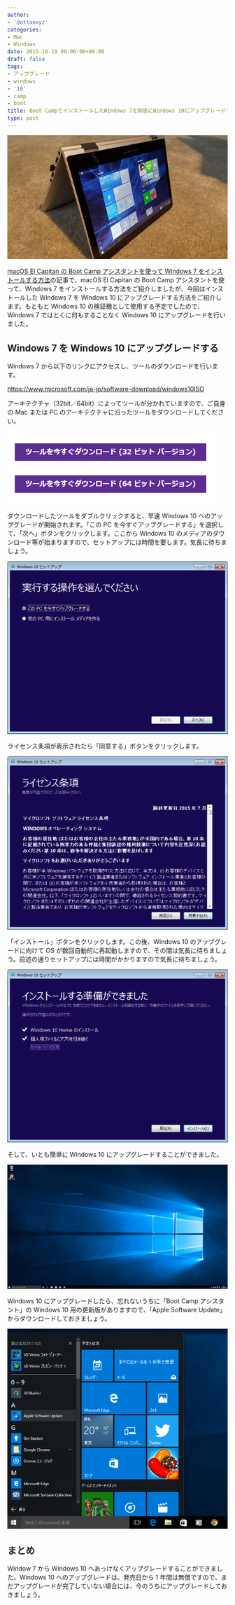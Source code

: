 ```yaml
---
author:
- '@ottanxyz'
categories:
- Mac
- Windows
date: 2015-10-10 00:00:00+00:00
draft: false
tags:
- アップグレード
- windows
- '10'
- camp
- boot
title: Boot CampでインストールしたWindows 7を即座にWindows 10にアップグレードする方法
type: post
---
```


![](151010-56191ac418bfc.jpg)

[macOS El Capitan の Boot Camp アシスタントを使って Windows 7 をインストールする方法](/posts/2015/10/el-capitan-bootcamp-2774/)の記事で、macOS El Capitan の Boot Camp アシスタントを使って、Windows 7 をインストールする方法をご紹介しましたが、今回はインストールした Windows 7 を Windows 10 にアップグレードする方法をご紹介します。もともと Windows 10 の検証機として使用する予定でしたので、Windows 7 ではとくに何もすることなく Windows 10 にアップグレードを行いました。

## Windows 7 を Windows 10 にアップグレードする

Windows 7 から以下のリンクにアクセスし、ツールのダウンロードを行います。

https://www.microsoft.com/ja-jp/software-download/windows10ISO

アーキテクチャ（32bit／64bit）によってツールが分かれていますので、ご自身の Mac または PC のアーキテクチャに沿ったツールをダウンロードしてください。

![](151010-56191810cb06e-1.png)

ダウンロードしたツールをダブルクリックすると、早速 Windows 10 へのアップグレードが開始されます。「この PC を今すぐアップグレードする」を選択して、「次へ」ボタンをクリックします。ここから Windows 10 のメディアのダウンロード等が始まりますので、セットアップには時間を要します。気長に待ちましょう。

![](151010-561918120f490.png)

ライセンス条項が表示されたら「同意する」ボタンをクリックします。

![](151010-561918139f93c.png)

「インストール」ボタンをクリックします。この後、Windows 10 のアップグレードに向けて OS が数回自動的に再起動しますので、その間は気長に待ちましょう。前述の通りセットアップには時間がかかりますので気長に待ちましょう。

![](151010-561918159de05.png)

そして、いとも簡単に Windows 10 にアップグレードすることができました。

![](151010-561918173c780.png)

Windows 10 にアップグレードしたら、忘れないうちに「Boot Camp アシスタント」の Windows 10 用の更新版がありますので、「Apple Software Update」からダウンロードしておきましょう。

![](151010-5619181955dd7.png)

## まとめ

Window 7 から Windows 10 へあっけなくアップグレードすることができました。Windows 10 へのアップグレードは、発売日から 1 年間は無償ですので、まだアップグレードが完了していない場合には、今のうちにアップグレードしておきましょう。